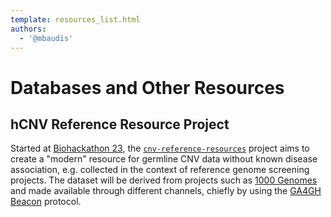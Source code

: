 ```yaml
---
template: resources_list.html
authors:
  - '@mbaudis'
---
```


# Databases and Other Resources

## hCNV Reference Resource Project

Started at [Biohackathon 23](https://biohackathon-europe.org), the [`cnv-reference-resources`](/cnv-reference-resources) project aims
to create a "modern" resource for germline CNV data without known disease association,
e.g. collected in the context of reference genome screening projects. The dataset will
be derived from projects such as [1000 Genomes]() and made available through different
channels, chiefly by using the [GA4GH Beacon](https://docs.genomebeacons.org) protocol.

